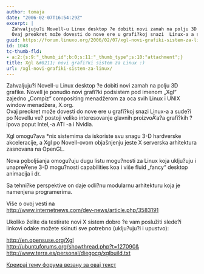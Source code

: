 ```yaml
---
author: tomaja
date: "2006-02-07T16:54:29Z"
excerpt: |
  Zahvaljuju?i Novell-u Linux desktop ?e dobiti novi zamah na polju 3D grafike. Novell je ponudio novi grafi?ki podsistem pod imenom  "Xgl" zajedno "Compiz" compositing menadžerom za oca svih Linux i UNIX window menadžera, X.org.<br>
  Ovaj preokret može dovesti do nove ere u grafi?koj snazi  Linux-a a sude?i po Novellu ve? postoji veliko interesovanje glavnih proizvoÄ‘a?a grafi?kih ?ipova poput Intel,-a ATI -a i Nvidia.
guid: https://forum.linuxo.org/2006/02/07/xgl-novi-grafiki-sistem-za-linux/
id: 1048
tc-thumb-fld:
- a:2:{s:9:"_thumb_id";b:0;s:11:"_thumb_type";s:10:"attachment";}
title: Xgl &#8211; novi grafi?ki sistem za Linux :)
url: /xgl-novi-grafiki-sistem-za-linux/
---
```

Zahvaljuju?i Novell-u Linux desktop ?e dobiti novi zamah na polju 3D grafike. Novell je ponudio novi grafi?ki podsistem pod imenom &#8222;Xgl&#8220; zajedno &#8222;Compiz&#8220; compositing menadžerom za oca svih Linux i UNIX window menadžera, X.org.  
Ovaj preokret može dovesti do nove ere u grafi?koj snazi Linux-a a sude?i po Novellu ve? postoji veliko interesovanje glavnih proizvoÄ‘a?a grafi?kih ?ipova poput Intel,-a ATI -a i Nvidia.  
<!--break-->Xgl omogu?ava *nix sistemima da iskoriste svu snagu 3-D hardverske akceleracije, a Xgl po Novell-ovom objašnjenju jeste X serverska arhitektura zasnovana na OpenGL.

  
  
Nova poboljšanja omogu?uju dugu listu mogu?nosti za Linux koja uklju?uju i unapreÄ‘ene 3-D mogu?nosti capabilities koa i više fluid &#8222;fancy&#8220; desktop animacija i dr.

Sa tehni?ke perspektive on daje odli?nu modularnu arhitekturu koja je namenjena programerima.

Više o ovoj vesti na  
<http://www.internetnews.com/dev-news/article.php/3583191>

Ukoliko želite da testirate novi X sistem dobro ?e vam poslužiti slede?i linkovi odake možete skinuti sve potrebno (uklju?uju?i i upustvo):

<http://en.opensuse.org/Xgl>  
<http://ubuntuforums.org/showthread.php?t=127090&>  
<http://www.terra.es/personal/diegocg/xglbuild.txt>

[Креирај тему форума везану за овај текст](https://linuxo.org/nova-tema-na-forumu/?se_pid=1048)